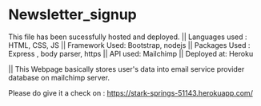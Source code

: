 # Newsletter_signup

This file has been sucessfully hosted and deployed. 
|| Languages used : HTML, CSS, JS 
|| Framework Used: Bootstrap, nodejs
|| Packages Used : Express , body parser, https
|| API used: Mailchimp 
|| Deployed at: Heroku


|| This Webpage basically stores user's data into email service provider database on mailchimp server.


Please do give it a check on : https://stark-springs-51143.herokuapp.com/
